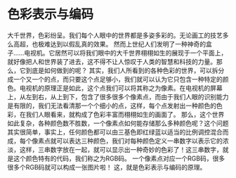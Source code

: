 # 色彩表示与编码   
  大千世界，色彩纷呈。我们每个人眼中的世界都是多姿多彩的。无论画工的技艺多么高超，也极难达到以假乱真的效果。
  然而上世纪人们发明了一种神奇的盒子……电视机。它居然可以将我们眼中的大千世界栩栩如生的展现于一个平面上，就好像把人和世界装了进去，这不得不让人惊叹于人类的智慧和科技的力量。那么，它到底是如何做到的呢？
  其实，我们人所看到的各种色彩的世界，可以拆分成一个又一个的点，而只要这个点足够小，我们就可以认为它只包含一种特定的颜色。电视机的原理正是如此，这个点我们可以将其称之为像素。在电视机的屏幕上，从左到右，从上到下，包含了很多很多个像素点，而由于我们人眼的识别能力是有限的，我们无法看清那一个个细小的点，这样，每个点发射出一种颜色的色彩，在我们人眼看来，就构成了色彩丰富而栩栩如生的画面了。
  那么，这个世界如此复杂，各种颜色数不胜数，一个像素点如何能存储那么多种颜色呢？这个问题其实很简单，事实上，任何颜色都可以由三基色即红绿蓝以适当的比例调控混合而成，每个像素点就可以表达三种颜色，我们对每种颜色定义一串数字以表示它的浓淡，这样，三串数字放在一起，就可以显示出一种奇妙的色彩了！这三串数字，就是这个颜色特有的代码，我们称之为RGB码。
  一个像素点对应一个RGB码，很多很多个RGB码就可以构成一张图片啦！
  这，就是色彩表示与编码的原理。

